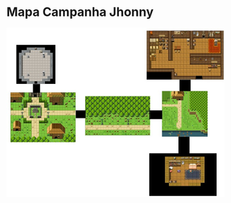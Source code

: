 <h1>Mapa Campanha Jhonny</h1>

<img src = 'Mapa_Campanha_Jhonny.jpeg' alt = 'Mapa Campanha Jhonny'>
